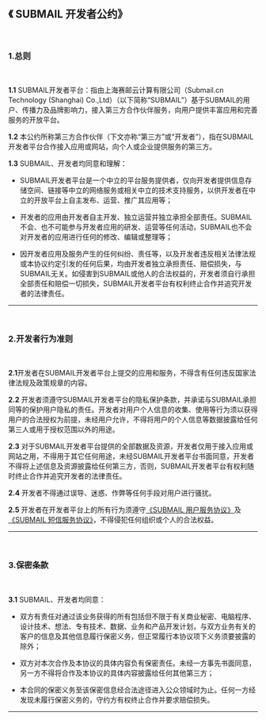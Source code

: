 ##  《 SUBMAIL 开发者公约》

<br>

###     **1.总则**

<br>

**1.1**  SUBMAIL开发者平台：指由上海赛邮云计算有限公司（Submail.cn Technology (Shanghai) Co.,Ltd）（以下简称“SUBMAIL”）基于SUBMAIL的用户、传播力及品牌影响力，接入第三方合作伙伴服务，向用户提供丰富应用和完善服务的开放平台。

**1.2**  本公约所称第三方合作伙伴（下文亦称“第三方”或“开发者”），指在SUBMAIL开发者平台合作接入应用或网站，向个人或企业提供服务的第三方。

**1.3**  SUBMAIL、开发者均同意和理解：

*    SUBMAIL开发者平台是一个中立的平台服务提供者，仅向开发者提供信息存储空间、链接等中立的网络服务或相关中立的技术支持服务，以供开发者在中立的开放平台上自主发布、运营、推广其应用等；

*    开发者的应用由开发者自主开发、独立运营并独立承担全部责任。SUBMAIL不会、也不可能参与开发者应用的研发、运营等任何活动，SUBMAIL也不会对开发者的应用进行任何的修改、编辑或整理等；

*    因开发者应用及服务产生的任何纠纷、责任等，以及开发者违反相关法律法规或本协议约定引发的任何后果，均由开发者独立承担责任、赔偿损失，与SUBMAIL无关。如侵害到SUBMAIL或他人的合法权益的，开发者须自行承担全部责任和赔偿一切损失，SUBMAIL开发者平台有权利终止合作并追究开发者的法律责任。

---

<br>

###    **2.开发者行为准则**

<br>

**2.1**开发者在SUBMAIL开发者平台上提交的应用和服务，不得含有任何违反国家法律法规及政策规章的内容。

**2.2** 开发者须遵守SUBMAIL开发者平台的隐私保护条款，并承诺与SUBMAIL承担同等的保护用户隐私的责任。开发者对用户个人信息的收集、使用等行为须以获得用户的合法授权为前提，未经用户允许，不得将用户的个人信息等数据披露给任何第三人或用于授权范围以外的用途。

**2.3** 对于SUBMAIL开发者平台提供的全部数据及资源，开发者仅用于接入应用或网站之用，不得用于其它任何用途，未经SUBMAIL开发者平台书面同意，开发者不得将上述信息及资源披露给任何第三方，否则，SUBMAIL开发者平台有权利随时终止合作并追究开发者的法律责任。

**2.4** 开发者不得通过误导、迷惑、作弊等任何手段对用户进行骚扰。

**2.5** 开发者在开发者平台上的所有行为须遵守[《SUBMAIL 用户服务协议》](https://www.mysubmail.com/chs/documents/info/8Ah141)及[《SUBMAIL 短信服务协议》](https://www.mysubmail.com/chs/documents/info/QTvOw3)，不得侵犯任何组织或个人的合法权益。

---

<br>

### **3.保密条款**

<br>

**3.1** SUBMAIL、开发者均同意：

*    双方有责任对通过该业务获得的所有包括但不限于有关商业秘密、电脑程序、设计技术、想法、专有技术、数据、业务和产品开发计划，与双方业务有关的客户的信息及其他信息履行保密义务，但正常履行本协议项下义务须要披露的除外；

*   双方对本次合作及本协议的具体内容负有保密责任。未经一方事先书面同意，另一方不得将合作及本协议的具体内容披露给任何其他第三方；

*   本合同的保密义务至该保密信息经合法途径进入公众领域时为止。任何一方经发现未履行保密义务的，守约方有权终止合作并要求赔偿损失。
  
---


